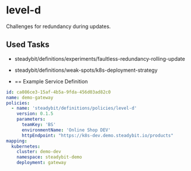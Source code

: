 # level-d

Challenges for redundancy during updates.

## Used Tasks

- steadybit/definitions/experiments/faultless-redundancy-rolling-update
- steadybit/definitions/weak-spots/k8s-deployment-strategy

- == Example Service Definition

````yaml
id: ca086ce3-15af-4b5a-9fda-456d03ad82c0
name: demo-gateway
policies:
  - name: 'steadybit/definitions/policies/level-d'
    version: 0.1.5
    parameters:
      teamKey: 'BS'
      environmentName: 'Online Shop DEV'
      httpEndpoint: "https://k8s-dev.demo.steadybit.io/products"
mapping:
  kubernetes:
    cluster: demo-dev
    namespace: steadybit-demo
    deployment: gateway
````